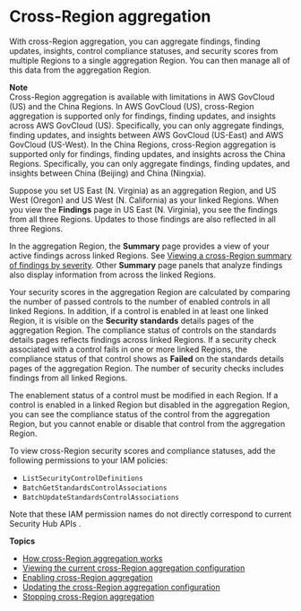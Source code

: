 # Cross\-Region aggregation<a name="finding-aggregation"></a>

With cross\-Region aggregation, you can aggregate findings, finding updates, insights, control compliance statuses, and security scores from multiple Regions to a single aggregation Region\. You can then manage all of this data from the aggregation Region\.

**Note**  
Cross\-Region aggregation is available with limitations in AWS GovCloud \(US\) and the China Regions\. In AWS GovCloud \(US\), cross\-Region aggregation is supported only for findings, finding updates, and insights across AWS GovCloud \(US\)\. Specifically, you can only aggregate findings, finding updates, and insights between AWS GovCloud \(US\-East\) and AWS GovCloud \(US\-West\)\. In the China Regions, cross\-Region aggregation is supported only for findings, finding updates, and insights across the China Regions\. Specifically, you can only aggregate findings, finding updates, and insights between China \(Beijing\) and China \(Ningxia\)\.

Suppose you set US East \(N\. Virginia\) as an aggregation Region, and US West \(Oregon\) and US West \(N\. California\) as your linked Regions\. When you view the **Findings** page in US East \(N\. Virginia\), you see the findings from all three Regions\. Updates to those findings are also reflected in all three Regions\.

In the aggregation Region, the **Summary** page provides a view of your active findings across linked Regions\. See [Viewing a cross\-Region summary of findings by severity](findings-view-summary.md)\. Other **Summary** page panels that analyze findings also display information from across the linked Regions\.

Your security scores in the aggregation Region are calculated by comparing the number of passed controls to the number of enabled controls in all linked Regions\. In addition, if a control is enabled in at least one linked Region, it is visible on the **Security standards** details pages of the aggregation Region\. The compliance status of controls on the standards details pages reflects findings across linked Regions\. If a security check associated with a control fails in one or more linked Regions, the compliance status of that control shows as **Failed** on the standards details pages of the aggregation Region\. The number of security checks includes findings from all linked Regions\.

The enablement status of a control must be modified in each Region\. If a control is enabled in a linked Region but disabled in the aggregation Region, you can see the compliance status of the control from the aggregation Region, but you cannot enable or disable that control from the aggregation Region\.

To view cross\-Region security scores and compliance statuses, add the following permissions to your IAM policies:
+ `ListSecurityControlDefinitions`
+ `BatchGetStandardsControlAssociations`
+ `BatchUpdateStandardsControlAssociations`

Note that these IAM permission names do not directly correspond to current Security Hub APIs \.

**Topics**
+ [How cross\-Region aggregation works](finding-aggregation-overview.md)
+ [Viewing the current cross\-Region aggregation configuration](finding-aggregation-view-config.md)
+ [Enabling cross\-Region aggregation](finding-aggregation-enable.md)
+ [Updating the cross\-Region aggregation configuration](finding-aggregation-update.md)
+ [Stopping cross\-Region aggregation](finding-aggregation-stop.md)
